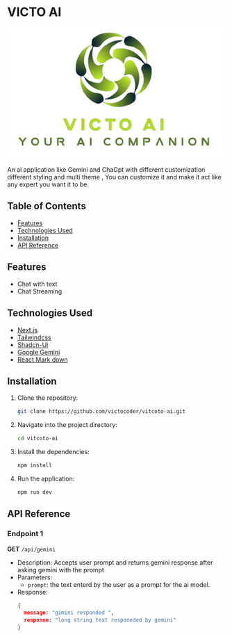 # VICTO AI

![Project Logo](./public/logo.png)

An ai application like Gemini and ChaGpt with different customization different styling and multi theme , You can customize it and make it  act like any expert you want it to be.

## Table of Contents

- [Features](#features)
- [Technologies Used](#technologies-used)
- [Installation](#installation)
- [API Reference](#api-reference)

## Features

- Chat with text
- Chat Streaming

## Technologies Used

- [Next.js](https://nextjs.org/)
- [Tailwindcss](https://tailwindcss.com/)
- [Shadcn-Ui](https://ui.shadcn.com/)
- [Google Gemini ](https://ai.google.dev/gemini-api/docs/text-generation)
- [React Mark down](https://www.npmjs.com/package/react-markdown)

## Installation

1. Clone the repository:
   ```bash
   git clone https://github.com/victocoder/vitcoto-ai.git
   ```
2. Navigate into the project directory:
   ```bash
   cd vitcoto-ai
   ```
3. Install the dependencies:
   ```bash
   npm install
   ```
4. Run the application:
   ```bash
   npm run dev
   ```

## API Reference

### Endpoint 1

**GET** `/api/gemini`

- Description: Accepts user prompt and returns gemini response after asking gemini with the prompt
- Parameters: 
  - `prompt`: the text enterd by the user as a prompt for the ai model.
- Response: 
  ```json
  {
    message: "gimini responded ",
    response: "long string text responeded by gemini"
  }
  ```
